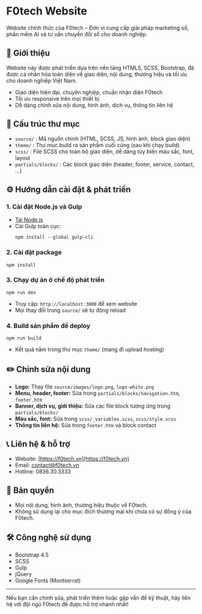# F0tech Website

Website chính thức của F0tech – Đơn vị cung cấp giải pháp marketing số, phần mềm AI và tư vấn chuyển đổi số cho doanh nghiệp.

## 🚀 Giới thiệu

Website này được phát triển dựa trên nền tảng HTML5, SCSS, Bootstrap, đã được cá nhân hóa toàn diện về giao diện, nội dung, thương hiệu và tối ưu cho doanh nghiệp Việt Nam.

- Giao diện hiện đại, chuyên nghiệp, chuẩn nhận diện F0tech
- Tối ưu responsive trên mọi thiết bị
- Dễ dàng chỉnh sửa nội dung, hình ảnh, dịch vụ, thông tin liên hệ

## 📁 Cấu trúc thư mục

- `source/` : Mã nguồn chính (HTML, SCSS, JS, hình ảnh, block giao diện)
- `theme/`  : Thư mục build ra sản phẩm cuối cùng (sau khi chạy build)
- `scss/`   : File SCSS cho toàn bộ giao diện, dễ dàng tùy biến màu sắc, font, layout
- `partials/blocks/` : Các block giao diện (header, footer, service, contact, ...)

## ⚙️ Hướng dẫn cài đặt & phát triển

### 1. Cài đặt Node.js và Gulp

- [Tải Node.js](https://nodejs.org/en/download/)
- Cài Gulp toàn cục:
  ```
  npm install --global gulp-cli
  ```

### 2. Cài đặt package

```
npm install
```

### 3. Chạy dự án ở chế độ phát triển

```
npm run dev
```
- Truy cập: `http://localhost:3000` để xem website
- Mọi thay đổi trong `source/` sẽ tự động reload

### 4. Build sản phẩm để deploy

```
npm run build
```
- Kết quả nằm trong thư mục `theme/` (mang đi upload hosting)

## ✏️ Chỉnh sửa nội dung

- **Logo:** Thay file `source/images/logo.png`, `logo-white.png`
- **Menu, header, footer:** Sửa trong `partials/blocks/navigation.htm`, `footer.htm`
- **Banner, dịch vụ, giới thiệu:** Sửa các file block tương ứng trong `partials/blocks/`
- **Màu sắc, font:** Sửa trong `scss/_variables.scss`, `scss/style.scss`
- **Thông tin liên hệ:** Sửa trong `footer.htm` và block contact

## 📞 Liên hệ & hỗ trợ

- Website: [https://f0tech.vn](https://f0tech.vn)
- Email: contact@f0tech.vn
- Hotline: 0836.30.3333

## 📄 Bản quyền

- Mọi nội dung, hình ảnh, thương hiệu thuộc về F0tech.
- Không sử dụng lại cho mục đích thương mại khi chưa có sự đồng ý của F0tech.

## 🛠️ Công nghệ sử dụng

- Bootstrap 4.5
- SCSS
- Gulp
- jQuery
- Google Fonts (Montserrat)

---

Nếu bạn cần chỉnh sửa, phát triển thêm hoặc gặp vấn đề kỹ thuật, hãy liên hệ với đội ngũ F0tech để được hỗ trợ nhanh nhất!
